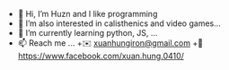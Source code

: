- 👋 Hi, I’m Huzn and I like programming
- 👀 I’m also interested in calisthenics and video games...
- 🌱 I’m currently learning python, JS, ...
- 📫 Reach me ...
  +✉️ xuanhungiron@gmail.com
  +📘 https://www.facebook.com/xuan.hung.0410/
<!---
xhuznmai/xhuznmai is a ✨ special ✨ repository because its `README.md` (this file) appears on your GitHub profile.
You can click the Preview link to take a look at your changes.
--->
